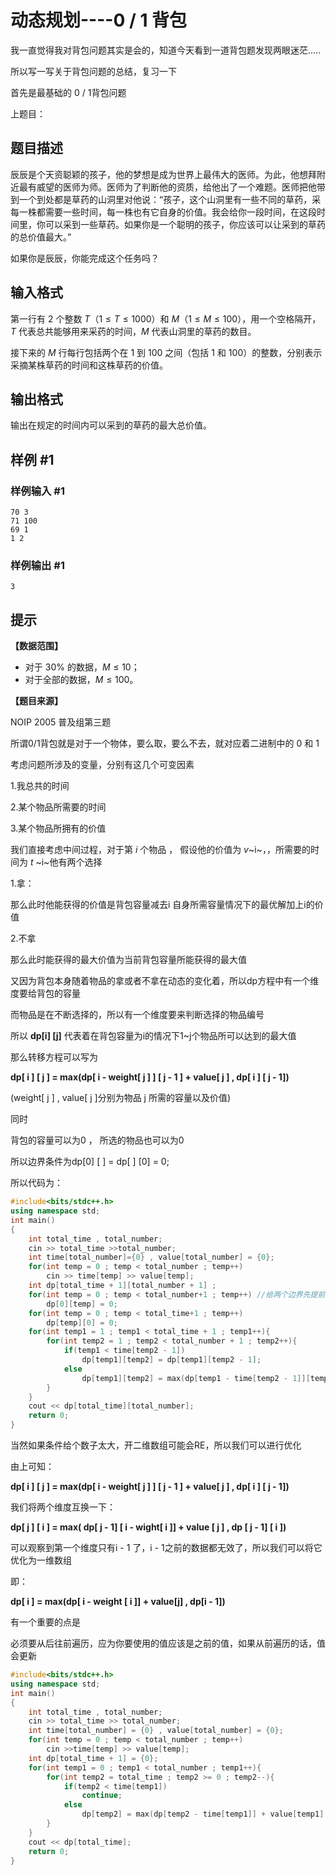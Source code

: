 # 动态规划----0 / 1 背包

 我一直觉得我对背包问题其实是会的，知道今天看到一道背包题发现两眼迷茫.....

所以写一写关于背包问题的总结，复习一下

首先是最基础的 0 / 1背包问题



上题目：

## 题目描述

辰辰是个天资聪颖的孩子，他的梦想是成为世界上最伟大的医师。为此，他想拜附近最有威望的医师为师。医师为了判断他的资质，给他出了一个难题。医师把他带到一个到处都是草药的山洞里对他说：“孩子，这个山洞里有一些不同的草药，采每一株都需要一些时间，每一株也有它自身的价值。我会给你一段时间，在这段时间里，你可以采到一些草药。如果你是一个聪明的孩子，你应该可以让采到的草药的总价值最大。”


如果你是辰辰，你能完成这个任务吗？

## 输入格式

第一行有 $2$ 个整数 $T$（$1 \le T \le 1000$）和 $M$（$1 \le  M \le 100$），用一个空格隔开，$T$ 代表总共能够用来采药的时间，$M$ 代表山洞里的草药的数目。

接下来的 $M$ 行每行包括两个在 $1$ 到 $100$ 之间（包括 $1$ 和 $100$）的整数，分别表示采摘某株草药的时间和这株草药的价值。

## 输出格式

输出在规定的时间内可以采到的草药的最大总价值。

## 样例 #1

### 样例输入 #1

```
70 3
71 100
69 1
1 2
```

### 样例输出 #1

```
3
```

## 提示

**【数据范围】**

- 对于 $30\%$ 的数据，$M \le 10$；
- 对于全部的数据，$M \le 100$。

**【题目来源】**

NOIP 2005 普及组第三题



所谓0/1背包就是对于一个物体，要么取，要么不去，就对应着二进制中的 0 和 1

考虑问题所涉及的变量，分别有这几个可变因素

1.我总共的时间

2.某个物品所需要的时间

3.某个物品所拥有的价值



我们直接考虑中间过程，对于第 *i* 个物品 ， 假设他的价值为 *v*~i~，，所需要的时间为 *t* ~i~他有两个选择

1.拿：

那么此时他能获得的价值是背包容量减去i 自身所需容量情况下的最优解加上i的价值

2.不拿

那么此时能获得的最大价值为当前背包容量所能获得的最大值



又因为背包本身随着物品的拿或者不拿在动态的变化着，所以dp方程中有一个维度要给背包的容量

而物品是在不断选择的，所以有一个维度要来判断选择的物品编号



所以 **dp[i] [j]** 代表着在背包容量为i的情况下1~j个物品所可以达到的最大值

那么转移方程可以写为

**dp[ i ] [ j ] = max(dp[ i - weight[ j ] ] [ j - 1 ] + value[ j ] , dp[ i ] [ j - 1])** 

(weight[ j ] , value[ j ]分别为物品 j 所需的容量以及价值)

同时

背包的容量可以为0 ， 所选的物品也可以为0

所以边界条件为dp[0] [ ]  = dp[ ] [0] = 0;

所以代码为：

```c++
#include<bits/stdc++.h>
using namespace std;
int main()
{
    int total_time , total_number;
    cin >> total_time >>total_number;
    int time[total_number]={0} , value[total_number] = {0};
    for(int temp = 0 ; temp < total_number ; temp++)
        cin >> time[temp] >> value[temp];
    int dp[total_time + 1][total_number + 1] ;
    for(int temp = 0 ; temp < total_number+1 ; temp++) //给两个边界先提前赋值为0
        dp[0][temp] = 0;
    for(int temp = 0 ; temp < total_time+1 ; temp++)
        dp[temp][0] = 0;
    for(int temp1 = 1 ; temp1 < total_time + 1 ; temp1++){
        for(int temp2 = 1 ; temp2 < total_number + 1 ; temp2++){
            if(temp1 < time[temp2 - 1])
                dp[temp1][temp2] = dp[temp1][temp2 - 1];
            else
                dp[temp1][temp2] = max(dp[temp1 - time[temp2 - 1]][temp2 - 1] + value[temp2 - 1] , dp[temp1][temp2 - 1]);
        }
    }
    cout << dp[total_time][total_number];
    return 0;
}
```



当然如果条件给个数子太大，开二维数组可能会RE，所以我们可以进行优化

由上可知：



**dp[ i ] [ j ] = max(dp[ i - weight[ j ] ] [ j - 1 ] + value[ j ] , dp[ i ] [ j - 1])** 

我们将两个维度互换一下：

**dp[ j ] [ i ] = max( dp[ j  - 1] [ i - wight[ i ]] + value [ j ]  , dp [ j - 1] [ i ])**

可以观察到第一个维度只有i - 1 了，i - 1之前的数据都无效了，所以我们可以将它优化为一维数组

即：

**dp[ i ] = max(dp[ i - weight [ i ]] + value[j] , dp[i - 1])**

有一个重要的点是

必须要从后往前遍历，应为你要使用的值应该是之前的值，如果从前遍历的话，值会更新

```c++
#include<bits/stdc++.h>
using namespace std;
int main()
{
    int total_time , total_number;
    cin >> total_time >> total_number;
    int time[total_number] = {0} , value[total_number] = {0};
    for(int temp = 0 ; temp < total_number ; temp++)
        cin >>time[temp] >> value[temp];
    int dp[total_time + 1] = {0};
    for(int temp1 = 0 ; temp1 < total_number ; temp1++){
        for(int temp2 = total_time ; temp2 >= 0 ; temp2--){
            if(temp2 < time[temp1])
                continue;
            else
                dp[temp2] = max(dp[temp2 - time[temp1]] + value[temp1] , dp[temp2]);
        }
    }
    cout << dp[total_time];
    return 0;
}
```


